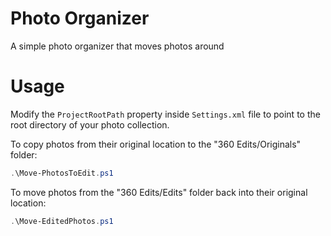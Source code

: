 # Photo Organizer
A simple photo organizer that moves photos around

# Usage

Modify the ``ProjectRootPath`` property inside ``Settings.xml`` file to point to the root directory of your photo collection.

To copy photos from their original location to the "360 Edits/Originals" folder:
```powershell
.\Move-PhotosToEdit.ps1
```

To move photos from the "360 Edits/Edits" folder back into their original location:
```powershell
.\Move-EditedPhotos.ps1
```
